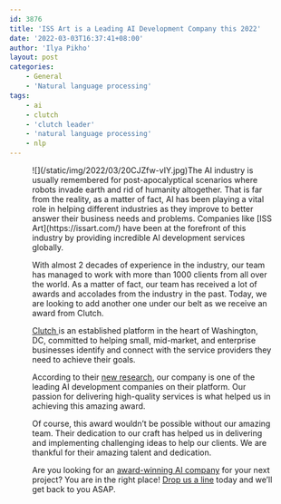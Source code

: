 ```yaml
---
id: 3876
title: 'ISS Art is a Leading AI Development Company this 2022'
date: '2022-03-03T16:37:41+08:00'
author: 'Ilya Pikho'
layout: post
categories:
    - General
    - 'Natural language processing'
tags:
    - ai
    - clutch
    - 'clutch leader'
    - 'natural language processing'
    - nlp
---
```


<figure class="wp-block-image size-large is-style-default">![](/static/img/2022/03/20CJZfw-vIY.jpg)The AI industry is usually remembered for post-apocalyptical scenarios where robots invade earth and rid of humanity altogether. That is far from the reality, as a matter of fact, AI has been playing a vital role in helping different industries as they improve to better answer their business needs and problems. Companies like [ISS Art](https://issart.com/) have been at the forefront of this industry by providing incredible AI development services globally.

With almost 2 decades of experience in the industry, our team has managed to work with more than 1000 clients from all over the world. As a matter of fact, our team has received a lot of awards and accolades from the industry in the past. Today, we are looking to add another one under our belt as we receive an award from Clutch.

[Clutch ](https://clutch.co/profile/iss-art)is an established platform in the heart of Washington, DC, committed to helping small, mid-market, and enterprise businesses identify and connect with the service providers they need to achieve their goals.

According to their [new research](https://clutch.co/developers/artificial-intelligence/natural-language-processing/leaders-matrix), our company is one of the leading AI development companies on their platform. Our passion for delivering high-quality services is what helped us in achieving this amazing award.

Of course, this award wouldn’t be possible without our amazing team. Their dedication to our craft has helped us in delivering and implementing challenging ideas to help our clients. We are thankful for their amazing talent and dedication.

Are you looking for an [award-winning AI company](https://issart.com/) for your next project? You are in the right place! [Drop us a line](https://issart.com/contacts/) today and we’ll get back to you ASAP.